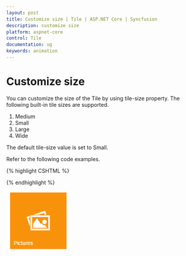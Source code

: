 ```yaml
---
layout: post
title: Customize size | Tile | ASP.NET Core | Syncfusion
description: customize size
platform: aspnet-core
control: Tile
documentation: ug
keywords: animation
---
```


# Customize size

You can customize the size of the Tile by using  tile-size property. The following built-in tile sizes are supported.

1. Medium
2. Small
3. Large
4. Wide

The default  tile-size value is set to Small.

Refer to the following code examples.

{% highlight CSHTML %}





<ej-tile id="tile" image-position="@TileImagePosition.Center" tile-size="@TileSize.Medium" image-url="../images/tile/windows/pictures.png" text="Pictures">
</ej-tile>



{% endhighlight %}


![](Customize-size_images/Customize-size_img1.png)



